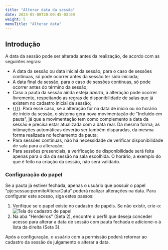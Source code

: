 ```yaml
---
title: "Alterar data da sessão"
date: 2023-05-08T20:00:45-03:00
weight: 5
menuTitle: "Alterar data"
---
```


## Introdução
A data da sessão pode ser alterada antes da realização, de acordo com as seguintes regras:

+ A data da sessão ou data inicial da sessão, para o caso de sessões contínuas, só pode ocorrer antes da sessão ter sido iniciada;
+ A data final da sessão, para o caso de sessões contínuas, só pode ocorrer antes do término da sessão;
+ Caso a pauta da sessão ainda esteja _aberta_, a alteração pode ocorrer livremente, respeitando as regras de disponibilidade de salas que já existem no cadastro inicial da sessão;
+ {{<marcar texto="Caso a pauta já tenha sido fechada, a alteração só será permitida para quem detiver o papel “pje:sessao:permiteAlterarData”">}}. Para esse caso, se a alteração for na data de início ou no horário de início da sessão, o sistema gera nova movimentação de "Incluído em pauta", já que a movimentação tem como complemento a data da sessão e precisa estar atualizada com a data real. Da mesma forma, as intimações automáticas deverão ser também disparadas, da mesma forma realizada no fechamento da pauta;
+ Para sessões contínuas, não há necessidade de verificar disponibilidade de sala para a alteração;
+ Para sessões presenciais, a verificação de disponibilidade será feita apenas para o dia da sessão na sala escolhida. O horário, a exemplo do que é feito na criação da sessão, não será validado.

### Configuração do papel 

Se a pauta já estiver fechada, apenas o usuário que possuir o papel "pje:sessao:permiteAlterarData" poderá realizar alterações na data. Para configurar este acesso, siga estes passos:

1. Verifique se o papel existe no cadastro de papéis. Se não existir, crie-o:
![Tela de cadastro de papel](/imagens/parametro_alterar_data.png)
2. Na aba "Herdeiros" (Seta 2), encontre o perfil que deseja conceder acesso para alterar a data de sessão com pauta fechada e adicione-o à lista da direita (Seta 3).

Após a configuração, o usuário com a permissão poderá retornar ao cadastro da sessão de julgamento e alterar a data.
